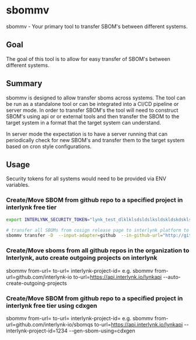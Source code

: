 # sbommv

sbommv - Your primary tool to transfer SBOM's between different systems.

## Goal

The goal of this tool is to allow for easy transfer of SBOM's between different systems. 

## Summary

sbommv is designed to allow transfer sboms across systems. The tool can be run as a standalone tool or can be integrated into a CI/CD pipeline or server mode. In order to transfer SBOM's the tool will need to construct SBOM's using api or or external tools and then transfer the SBOM to the target system in a format that the target system can understand.

In server mode the expectation is to have a server running that can periodically check for new SBOM's and transfer them to the target system based on cron style configurations. 

## Usage

Security tokens for all systems would need to be provided via ENV variables.

### Create/Move SBOM from github repo to a specified project in interlynk free tier

```bash
export INTERLYNK_SECURITY_TOKEN="lynk_test_dlklklsdsldslksldskldskdsklsls"

# transfer all SBOMs from cosign release page to interlynk platform to a provided project ID
sbommv transfer -D  --input-adapter=github  --in-github-url="http://github.com/sigstore/cosign" --output-adapter=interlynk  --out-interlynk-url="https://localhost:3000/lynkapi" --out-interlynk-project-id=014eda95-5ac6-4bd8-a24d-014217f0b873
```

### Create/Move sboms from all github repos in the organization to Interlynk, auto create outgoing projects on interlynk

sbommv from-url=<repo-url> to-url=<interlynk-url> interlynk-project-id=<project-id> 
e.g. sbommv from-url=github.com/interlynk-io to-url=https://api.interlynk.io/lynkapi --auto-create-outgoing-projects

### Create/Move SBOM from github repo to a specified project in interlynk free tier using cdxgen

sbommv from-url=<repo-url> to-url=<interlynk-url> interlynk-project-id=<project-id> 
e.g. sbommv from-url=github.com/interlynk-io/sbomqs to-url=https://api.interlynk.io/lynkapi --interlynk-project-id=1234  --gen-sbom-using=cdxgen
